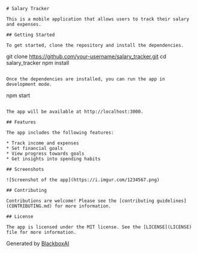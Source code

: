  ```
# Salary Tracker

This is a mobile application that allows users to track their salary and expenses.

## Getting Started

To get started, clone the repository and install the dependencies.

```
git clone https://github.com/your-username/salary_tracker.git
cd salary_tracker
npm install
```

Once the dependencies are installed, you can run the app in development mode.

```
npm start
```

The app will be available at http://localhost:3000.

## Features

The app includes the following features:

* Track income and expenses
* Set financial goals
* View progress towards goals
* Get insights into spending habits

## Screenshots

![Screenshot of the app](https://i.imgur.com/1234567.png)

## Contributing

Contributions are welcome! Please see the [contributing guidelines](CONTRIBUTING.md) for more information.

## License

The app is licensed under the MIT license. See the [LICENSE](LICENSE) file for more information.
```

Generated by [BlackboxAI](https://www.useblackbox.ai)